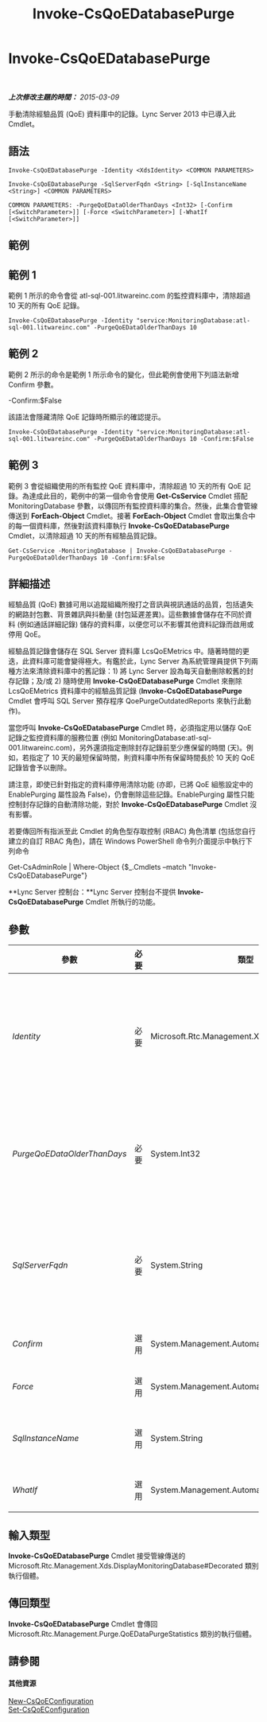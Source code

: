 ﻿---
title: Invoke-CsQoEDatabasePurge
TOCTitle: Invoke-CsQoEDatabasePurge
ms:assetid: c4cae63a-b9dd-485b-8d53-2d81d353b7c3
ms:mtpsurl: https://technet.microsoft.com/zh-tw/library/JJ205247(v=OCS.15)
ms:contentKeyID: 49292241
ms.date: 08/10/2015
mtps_version: v=OCS.15
ms.translationtype: HT
---

# Invoke-CsQoEDatabasePurge

 

_**上次修改主題的時間：** 2015-03-09_

手動清除經驗品質 (QoE) 資料庫中的記錄。Lync Server 2013 中已導入此 Cmdlet。

## 語法

    Invoke-CsQoEDatabasePurge -Identity <XdsIdentity> <COMMON PARAMETERS>

    Invoke-CsQoEDatabasePurge -SqlServerFqdn <String> [-SqlInstanceName <String>] <COMMON PARAMETERS>

    COMMON PARAMETERS: -PurgeQoEDataOlderThanDays <Int32> [-Confirm [<SwitchParameter>]] [-Force <SwitchParameter>] [-WhatIf [<SwitchParameter>]]

## 範例

## 範例 1

範例 1 所示的命令會從 atl-sql-001.litwareinc.com 的監控資料庫中，清除超過 10 天的所有 QoE 記錄。

    Invoke-CsQoEDatabasePurge -Identity "service:MonitoringDatabase:atl-sql-001.litwareinc.com" -PurgeQoEDataOlderThanDays 10

## 範例 2

範例 2 所示的命令是範例 1 所示命令的變化，但此範例會使用下列語法新增 Confirm 參數。

\-Confirm:$False

該語法會隱藏清除 QoE 記錄時所顯示的確認提示。

    Invoke-CsQoEDatabasePurge -Identity "service:MonitoringDatabase:atl-sql-001.litwareinc.com" -PurgeQoEDataOlderThanDays 10 -Confirm:$False

## 範例 3

範例 3 會從組織使用的所有監控 QoE 資料庫中，清除超過 10 天的所有 QoE 記錄。為達成此目的，範例中的第一個命令會使用 **Get-CsService** Cmdlet 搭配 MonitoringDatabase 參數，以傳回所有監控資料庫的集合。然後，此集合會管線傳送到 **ForEach-Object** Cmdlet。接著 **ForEach-Object** Cmdlet 會取出集合中的每一個資料庫，然後對該資料庫執行 **Invoke-CsQoEDatabasePurge** Cmdlet，以清除超過 10 天的所有經驗品質記錄。

    Get-CsService -MonitoringDatabase | Invoke-CsQoEDatabasePurge -PurgeQoEDataOlderThanDays 10 -Confirm:$False

## 詳細描述

經驗品質 (QoE) 數據可用以追蹤組織所撥打之音訊與視訊通話的品質，包括遺失的網路封包數、背景雜訊與抖動量 (封包延遲差異)。這些數據會儲存在不同於資料 (例如通話詳細記錄) 儲存的資料庫，以便您可以不影響其他資料記錄而啟用或停用 QoE。

經驗品質記錄會儲存在 SQL Server 資料庫 LcsQoEMetrics 中。隨著時間的更迭，此資料庫可能會變得極大。有鑑於此，Lync Server 為系統管理員提供下列兩種方法來清除資料庫中的舊記錄：1) 將 Lync Server 設為每天自動刪除較舊的封存記錄；及/或 2) 隨時使用 **Invoke-CsQoEDatabasePurge** Cmdlet 來刪除 LcsQoEMetrics 資料庫中的經驗品質記錄 (**Invoke-CsQoEDatabasePurge** Cmdlet 會呼叫 SQL Server 預存程序 QoePurgeOutdatedReports 來執行此動作)。

當您呼叫 **Invoke-CsQoEDatabasePurge** Cmdlet 時，必須指定用以儲存 QoE 記錄之監控資料庫的服務位置 (例如 MonitoringDatabase:atl-sql-001.litwareinc.com)，另外還須指定刪除封存記錄前至少應保留的時間 (天)。例如，若指定了 10 天的最短保留時間，則資料庫中所有保留時間長於 10 天的 QoE 記錄皆會予以刪除。

請注意，即使已針對指定的資料庫停用清除功能 (亦即，已將 QoE 組態設定中的 EnablePurging 屬性設為 False)，仍會刪除這些記錄。EnablePurging 屬性只能控制封存記錄的自動清除功能，對於 **Invoke-CsQoEDatabasePurge** Cmdlet 沒有影響。

若要傳回所有指派至此 Cmdlet 的角色型存取控制 (RBAC) 角色清單 (包括您自行建立的自訂 RBAC 角色)，請在 Windows PowerShell 命令列介面提示中執行下列命令

Get-CsAdminRole | Where-Object {$\_.Cmdlets –match "Invoke-CsQoEDatabasePurge"}

**Lync Server 控制台：**Lync Server 控制台不提供 **Invoke-CsQoEDatabasePurge** Cmdlet 所執行的功能。

## 參數


<table>
<colgroup>
<col style="width: 25%" />
<col style="width: 25%" />
<col style="width: 25%" />
<col style="width: 25%" />
</colgroup>
<thead>
<tr class="header">
<th>參數</th>
<th>必要</th>
<th>類型</th>
<th>說明</th>
</tr>
</thead>
<tbody>
<tr class="odd">
<td><p><em>Identity</em></p></td>
<td><p>必要</p></td>
<td><p>Microsoft.Rtc.Management.Xds.XdsIdentity</p></td>
<td><p>要清除之監控資料庫的服務識別。您可以執行此命令以擷取監控資料庫的識別：</p>
<p>Get-CsService –MonitoringDatabase</p>
<p>請注意，請勿在同一個命令中同時使用 Identity 參數與 SqlServerFqdn 參數。</p></td>
</tr>
<tr class="even">
<td><p><em>PurgeQoEDataOlderThanDays</em></p></td>
<td><p>必要</p></td>
<td><p>System.Int32</p></td>
<td><p>指定從資料庫清除 QoE 記錄之前的記錄存留期 (以天數為單位)，大於此值的所有記錄都將遭到刪除。</p>
<p>PurgeQoEDataOlderThanHours 可設為介於 1 和 2147483647 (含) 之間的任何整數值。</p></td>
</tr>
<tr class="odd">
<td><p><em>SqlServerFqdn</em></p></td>
<td><p>必要</p></td>
<td><p>System.String</p></td>
<td><p>QoE 資料庫所在之電腦的完整網域名稱。例如：</p>
<p>-SqlServerFqdn &quot;atl-sql-001.litwareinc.com&quot;</p>
<p>請注意，請勿在同一個命令中同時使用 Identity 參數與 SqlServerFqdn 參數。</p></td>
</tr>
<tr class="even">
<td><p><em>Confirm</em></p></td>
<td><p>選用</p></td>
<td><p>System.Management.Automation.SwitchParameter</p></td>
<td><p>執行命令前先要求您確認。</p></td>
</tr>
<tr class="odd">
<td><p><em>Force</em></p></td>
<td><p>選用</p></td>
<td><p>System.Management.Automation.SwitchParameter</p></td>
<td><p>隱藏執行命令時可能發生的非嚴重錯誤訊息。</p></td>
</tr>
<tr class="even">
<td><p><em>SqlInstanceName</em></p></td>
<td><p>選用</p></td>
<td><p>System.String</p></td>
<td><p>QoE 資料庫的 SQL Server 執行個體名稱。例如：</p>
<p>-SqlInstanceName &quot;archinst&quot;</p></td>
</tr>
<tr class="odd">
<td><p><em>WhatIf</em></p></td>
<td><p>選用</p></td>
<td><p>System.Management.Automation.SwitchParameter</p></td>
<td><p>描述執行命令後的結果，但無須實際執行命令。</p></td>
</tr>
</tbody>
</table>


## 輸入類型

**Invoke-CsQoEDatabasePurge** Cmdlet 接受管線傳送的 Microsoft.Rtc.Management.Xds.DisplayMonitoringDatabase\#Decorated 類別執行個體。

## 傳回類型

**Invoke-CsQoEDatabasePurge** Cmdlet 會傳回 Microsoft.Rtc.Management.Purge.QoEDataPurgeStatistics 類別的執行個體。

## 請參閱

#### 其他資源

[New-CsQoEConfiguration](new-csqoeconfiguration.md)  
[Set-CsQoEConfiguration](set-csqoeconfiguration.md)

